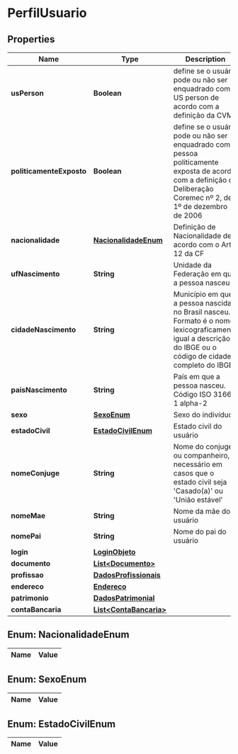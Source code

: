

# PerfilUsuario

## Properties

Name | Type | Description | Notes
------------ | ------------- | ------------- | -------------
**usPerson** | **Boolean** | define se o usuário pode ou não ser enquadrado como US person de acordo com a definição da CVM |  [optional]
**politicamenteExposto** | **Boolean** | define se o usuário pode ou não ser enquadrado como pessoa politicamente exposta de acordo com a definição da Deliberação Coremec nº 2, de 1º de dezembro de 2006 |  [optional]
**nacionalidade** | [**NacionalidadeEnum**](#NacionalidadeEnum) | Definição de Nacionalidade de acordo com o Art. 12 da CF |  [optional]
**ufNascimento** | **String** | Unidade da Federação em que a pessoa nasceu |  [optional]
**cidadeNascimento** | **String** | Município em que a pessoa nascida no Brasil nasceu. Formato é o nome lexicograficamente igual a descrição do IBGE ou o código de cidade completo do IBGE |  [optional]
**paisNascimento** | **String** | País em que a pessoa nasceu. Código ISO 3166-1 alpha-2 |  [optional]
**sexo** | [**SexoEnum**](#SexoEnum) | Sexo do indivíduo |  [optional]
**estadoCivil** | [**EstadoCivilEnum**](#EstadoCivilEnum) | Estado civil do usuário |  [optional]
**nomeConjuge** | **String** | Nome do conjuge ou companheiro, necessário em casos que o estado civil seja &#39;Casado(a)&#39; ou &#39;União estável&#39; |  [optional]
**nomeMae** | **String** | Nome da mãe do usuário |  [optional]
**nomePai** | **String** | Nome do pai do usuário |  [optional]
**login** | [**LoginObjeto**](LoginObjeto.md) |  |  [optional]
**documento** | [**List&lt;Documento&gt;**](Documento.md) |  |  [optional]
**profissao** | [**DadosProfissionais**](DadosProfissionais.md) |  |  [optional]
**endereco** | [**Endereco**](Endereco.md) |  |  [optional]
**patrimonio** | [**DadosPatrimonial**](DadosPatrimonial.md) |  |  [optional]
**contaBancaria** | [**List&lt;ContaBancaria&gt;**](ContaBancaria.md) |  |  [optional]


## Enum: NacionalidadeEnum

Name | Value
---- | -----


## Enum: SexoEnum

Name | Value
---- | -----


## Enum: EstadoCivilEnum

Name | Value
---- | -----




